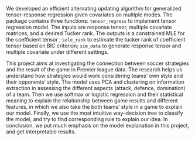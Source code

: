 We developed an efficient alternating updating algorithm for generalized tensor-response regression given covariates on multiple modes. The package contains three functions: `tensor_regress` to implement tensor regression model. The inputs are response tensor, multiple covariate matrices, and a desired Tucker rank. The outputs is a constrained MLE for the coefficient tensor ; `sele_rank` to estimate the tucker rank of coefficient tensor based on BIC criterion; `sim_data` to generate response tensor and multiple covariate under different settings.



This project aims at investigating the connection between soccer strategies and the result of the game in Premier league data. The research helps us understand how strategies would work considering teams’ own style and their opponents’ style. The model uses PCA and clustering on information extraction in assessing the different aspects (attack, defence, domination) of a team. Then we use softmax or logistic regression and their statistical meaning to explain the relationship between game results and different features, in which we also take the both teams’ style in a game to explain our model. Finally, we use the most intuitive way–decision tree to classify the model, and try to find corresponding rule to explain our idea. In conclusion, we put much emphasis on the model explanation in this project, and get interpretable results.

